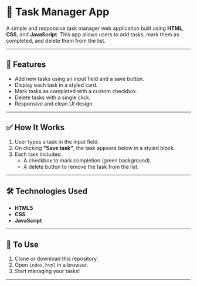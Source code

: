 # 📝 Task Manager App

A simple and responsive task manager web application built using **HTML**, **CSS**, and **JavaScript**. This app allows users to add tasks, mark them as completed, and delete them from the list.

---

## 🚀 Features

- Add new tasks using an input field and a save button.
- Display each task in a styled card.
- Mark tasks as completed with a custom checkbox.
- Delete tasks with a single click.
- Responsive and clean UI design.

---
## ✅ How It Works

1. User types a task in the input field.
2. On clicking **"Save task"**, the task appears below in a styled block.
3. Each task includes:
   - A checkbox to mark completion (green background).
   - A delete button to remove the task from the list.

---

## 🛠️ Technologies Used

- **HTML5**
- **CSS**
- **JavaScript**

---

## 📌 To Use

1. Clone or download this repository.
2. Open `index.html` in a browser.
3. Start managing your tasks!

---
